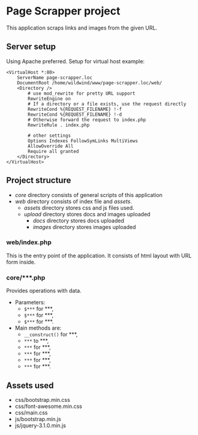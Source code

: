 # Page Scrapper project #
This application scraps links and images from the given URL.

## Server setup ##
Using Apache preferred.
Setup for virtual host example:
```
<VirtualHost *:80>
    ServerName page-scrapper.loc
    DocumentRoot /home/wildwind/www/page-scrapper.loc/web/
    <Directory />
        # use mod_rewrite for pretty URL support
        RewriteEngine on
        # If a directory or a file exists, use the request directly
        RewriteCond %{REQUEST_FILENAME} !-f
        RewriteCond %{REQUEST_FILENAME} !-d
        # Otherwise forward the request to index.php
        RewriteRule . index.php
        
        # other settings
        Options Indexes FollowSymLinks MultiViews
        AllowOverride All
        Require all granted
    </Directory>
</VirtualHost>
```

## Project structure ##
* _core_ directory consists of general scripts of this application
* _web_ directory consists of index file and _assets_.
    * _assets_ directory stores css and js files used.
    * _upload_ directory stores docs and images uploaded
        * _docs_ directory stores docs uploaded
        * _images_ directory stores images uploaded

### web/index.php ###
This is the entry point of the application.
It consists of html layout with URL form inside.

### core/***.php ###
Provides operations with data.
* Parameters:
    * `$***` for ***,
    * `$***` for ***,
    * `$***` for ***.
* Main methods are:
    * `__construct()` for ***,
    * `***` to ***,
    * `***` for ***,
    * `***` for ***,
    * `***` for ***,
    * `***` for ***.

## Assets used ##
* css/bootstrap.min.css
* css/font-awesome.min.css
* css/main.css
* js/bootstrap.min.js
* js/jquery-3.1.0.min.js